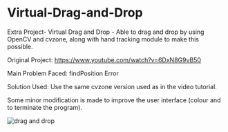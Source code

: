# Virtual-Drag-and-Drop
Extra Project- Virtual Drag and Drop - Able to drag and drop by using OpenCV and cvzone, along with hand tracking module to make this possible.

Original Project: https://www.youtube.com/watch?v=6DxN8G9vB50

Main Problem Faced: findPosition Error

Solution Used: Use the same cvzone version used as in the video tutorial.

Some minor modification is made to improve the user interface (colour and to terminate the program).

![drag and drop](https://user-images.githubusercontent.com/65883921/135100591-70ff1183-72c0-4b56-a271-d2756c5b6ebe.png)
